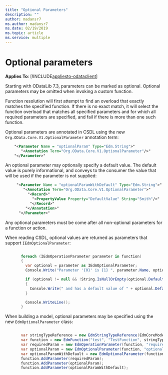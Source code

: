 ```yaml
---
title: "Optional Parameters"
description: ""
author: madansr7
ms.author: madansr7
ms.date: 02/19/2019
ms.topic: article
ms.service: multiple
---
```

# Optional parameters
**Applies To**: [!INCLUDE[appliesto-odataclient](../../includes/appliesto-odatalib-v7.md)]

Starting with ODataLib 7.3, parameters can be marked as optional. Optional parameters may be omitted when invoking a custom function. 

Function resolution will first attempt to find an overload that exactly matches the specified function. If there is no exact match, it will select the function overload that matches all specified parameters and for which all required parameters are specified, and fail if there is more than one such function. 

Optional parameters are annotated in CSDL using the new `Org.OData.Core.V1.OptionalParameter` annotation term:

```xml
    "<Parameter Name = "optionalParam" Type="Edm.String">"
       "<Annotation Term="Org.OData.Core.V1.OptionalParameter"/>"
    "</Parameter>"
```

An optional parameter may optionally specify a default value. The default value is purely informational, and conveys to the consumer the value that will be used if the parameter is not supplied:

```xml
     "<Parameter Name = "optionalParamWithDefault" Type="Edm.String">"
        "<Annotation Term="Org.OData.Core.V1.OptionalParameter">"
          "<Record>"
            "<PropertyValue Property="DefaultValue" String="Smith"/>"
           "</Record>"
         "</Annotation>"
      "</Parameter>"
```

Any optional parameters must be come after all non-optional parameters for a function or action.

When reading CSDL, optional values are returned as parameters that support `IEdmOptionalParameter`:

```C#

       foreach (IEdmOperationParameter parameter in function)
       {
         var optional = parameter as IEdmOptionalParameter;
         Console.Write("Parameter '{0}' is {1} ", parameter.Name, optional == null ? "required" : "optional");

         if (optional != null && !String.IsNullOrEmpty(optional.DefaultValueString))
         {
           Console.Write(" and has a default value of " + optional.DefaultValueString);
         }

         Console.WriteLine();
       }

```

When building a model, optional parameters may be specified using the new `EdmOptionalParameter` class:

```C#

       var stringTypeReference = new EdmStringTypeReference(EdmCoreModel.Instance.GetPrimitiveType(EdmPrimitiveTypeKind.String), false);
       var function = new EdmFunction("test", "TestFunction", stringTypeReference);
       var requiredParam = new EdmOperationParameter(function, "requiredParam", stringTypeReference);
       var optionalParam = new EdmOptionalParameter(function, "optionalParam", stringTypeReference, null);
       var optionalParamWithDefault = new EdmOptionalParameter(function, "optionalParamWithDefault", stringTypeReference, "Smith");
       function.AddParameter(requiredParam);
       function.AddParameter(optionalParam);
       function.AddParameter(optionalParamWithDefault);

```
